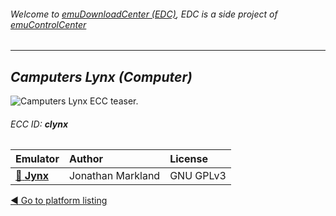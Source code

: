 ###### Welcome to [emuDownloadCenter (EDC)](https://github.com/PhoenixInteractiveNL/emuDownloadCenter/wiki/), EDC is a side project of [emuControlCenter](https://github.com/PhoenixInteractiveNL/emuControlCenter/wiki/)
***
## _Camputers Lynx (Computer)_
![](https://raw.githubusercontent.com/wiki/PhoenixInteractiveNL/emuDownloadCenter/images_platform/ecc_clynx_teaser.png "Camputers Lynx ECC teaser.")
###### ECC ID: **clynx**

| Emulator   | Author      | License     |
|:-----------|:------------|:------------|
| [:file_folder: **Jynx**](https://github.com/PhoenixInteractiveNL/emuDownloadCenter/wiki/Emulator-jynx#menu) | Jonathan Markland | GNU GPLv3 |

[:arrow_backward: Go to platform listing](https://github.com/PhoenixInteractiveNL/emuDownloadCenter/wiki/EDC-Platform-List)
